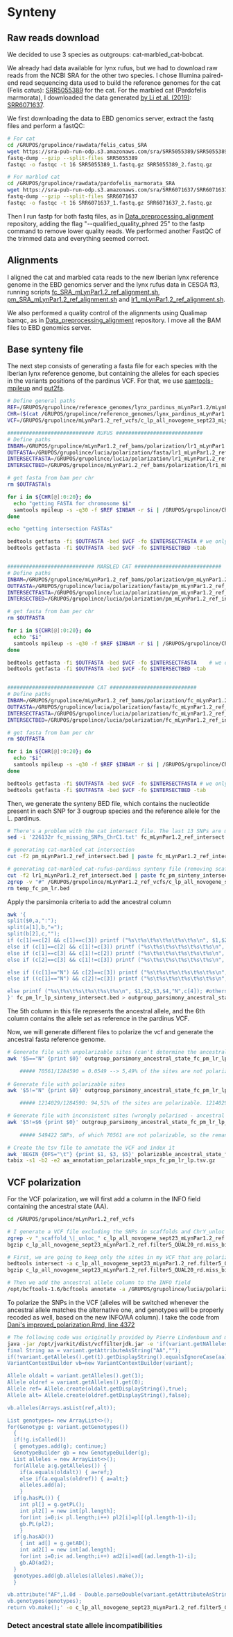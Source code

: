 
# Synteny

## Raw reads download

We decided to use 3 species as outgroups: cat-marbled_cat-bobcat.

We already had data available for lynx rufus, but we had to download raw reads from the NCBI SRA for the other two species. 
I chose Illumina paired-end read sequencing data used to build the reference genomes for the cat (Felis catus): [SRR5055389](https://trace.ncbi.nlm.nih.gov/Traces/?view=run_browser&acc=SRR5055389&display=metadata) for the cat. For the marbled cat (Pardofelis marmorata), I downloaded the data generated [by Li et al. (2019)](https://academic.oup.com/mbe/article/36/10/2111/5518928): [SRR6071637](https://trace.ncbi.nlm.nih.gov/Traces/?view=run_browser&acc=SRR6071637&display=metadata).

We first downloading the data to EBD genomics server, extract the fastq files and perform a fastQC:
```bash
# For cat
cd /GRUPOS/grupolince/rawdata/felis_catus_SRA
wget https://sra-pub-run-odp.s3.amazonaws.com/sra/SRR5055389/SRR5055389
fastq-dump --gzip --split-files SRR5055389
fastqc -o fastqc -t 16 SRR5055389_1.fastq.gz SRR5055389_2.fastq.gz

# For marbled cat
cd /GRUPOS/grupolince/rawdata/pardofelis_marmorata_SRA
wget https://sra-pub-run-odp.s3.amazonaws.com/sra/SRR6071637/SRR6071637
fastq-dump --gzip --split-files SRR6071637
fastqc -o fastqc -t 16 SRR6071637_1.fastq.gz SRR6071637_2.fastq.gz
```

Then I run fastp for both fastq files, as in [Data_preprocessing_alignment](https://github.com/luciamayorf/Data_preprocessing_alignment_v2) repository, adding the flag "--qualified_quality_phred 25" to the fastp command to remove lower quality reads. We performed another FastQC of the trimmed data and everything seemed correct.


## Alignments

I aligned the cat and marbled cata reads to the new Iberian lynx reference genome in the EBD genomics server and the lynx rufus data in CESGA ft3, running scripts [fc_SRA_mLynPar1.2_ref_alignment.sh](https://github.com/luciamayorf/Variant_calling_and_filtering/blob/main/Polarization/scripts/fc_SRA_mLynPar1.2_ref_alignment.sh), [pm_SRA_mLynPar1.2_ref_alignment.sh](https://github.com/luciamayorf/Variant_calling_and_filtering/blob/main/Polarization/scripts/pm_SRA_mLynPar1.2_ref_alignment.sh) and [lr1_mLynPar1.2_ref_alignment.sh](https://github.com/luciamayorf/Variant_calling_and_filtering/blob/main/Polarization/scripts/lr1_mLynPar1.2_ref_alignment.sh).

We also performed a quality control of the alignments using Qualimap bamqc, as in [Data_preprocessing_alignment](https://github.com/luciamayorf/Data_preprocessing_alignment_v2) repository.
I move all the BAM files to EBD genomics server.

## Base synteny file

The next step consists of generating a fasta file for each species with the Iberian lynx reference genome, but containing the alleles for each species in the variants positions of the pardinus VCF. For that, we use [samtools-mpileup](https://www.htslib.org/doc/samtools-mpileup.html) and [put2fa](https://github.com/Paleogenomics/Chrom-Compare/tree/master).

```bash
# Define general paths
REF=/GRUPOS/grupolince/reference_genomes/lynx_pardinus_mLynPar1.2/mLynPar1.2.scaffolds.revcomp.scaffolds.fa
CHR=($(cat /GRUPOS/grupolince/reference_genomes/lynx_pardinus_mLynPar1.2/mLynPar1.2.scaffolds.revcomp.scaffolds.fa.fai | cut -f 1 | uniq))
VCF=/GRUPOS/grupolince/mLynPar1.2_ref_vcfs/c_lp_all_novogene_sept23_mLynPar1.2_ref.filter5_QUAL20_rd.miss.vcf.gz

############################ RUFUS ############################
# Define paths
INBAM=/GRUPOS/grupolince/mLynPar1.2_ref_bams/polarization/lr1_mLynPar1.2_ref_sorted_rg_merged_sorted_rmdup_indelrealigner.bam
OUTFASTA=/GRUPOS/grupolince/lucia/polarization/fasta/lr1_mLynPar1.2_ref_sorted_rg_merged_sorted_rmdup_indelrealigner_pu2fa.fa
INTERSECTFASTA=/GRUPOS/grupolince/lucia/polarization/lr1_mLynPar1.2_ref_intersect.fa
INTERSECTBED=/GRUPOS/grupolince/mLynPar1.2_ref_bams/polarization/lr1_mLynPar1.2_ref_intersect.bed

# get fasta from bam per chr
rm $OUTFASTAls

for i in ${CHR[@]:0:20}; do
  echo "getting FASTA for chromosome $i"
  samtools mpileup -s -q30 -f $REF $INBAM -r $i | /GRUPOS/grupolince/Chrom-Compare/pu2fa -c $i -C 100 >> $OUTFASTA
done

echo "getting intersection FASTAs"

bedtools getfasta -fi $OUTFASTA -bed $VCF -fo $INTERSECTFASTA # we only get 16257 N (Lorena had 222076)
bedtools getfasta -fi $OUTFASTA -bed $VCF -fo $INTERSECTBED -tab


############################ MARBLED CAT ############################
# Define paths
INBAM=/GRUPOS/grupolince/mLynPar1.2_ref_bams/polarization/pm_mLynPar1.2_ref_sorted_rg_merged_sorted_rmdup_indelrealigner.bam
OUTFASTA=/GRUPOS/grupolince/lucia/polarization/fasta/pm_mLynPar1.2_ref_sorted_rg_merged_sorted_rmdup_indelrealigner_pu2fa.fa
INTERSECTFASTA=/GRUPOS/grupolince/lucia/polarization/pm_mLynPar1.2_ref_intersect.fa
INTERSECTBED=/GRUPOS/grupolince/lucia/polarization/pm_mLynPar1.2_ref_intersect.bed

# get fasta from bam per chr
rm $OUTFASTA

for i in ${CHR[@]:0:20}; do
  echo "$i"
  samtools mpileup -s -q30 -f $REF $INBAM -r $i | /GRUPOS/grupolince/Chrom-Compare/pu2fa -c $i -C 100 >> $OUTFASTA
done

bedtools getfasta -fi $OUTFASTA -bed $VCF -fo $INTERSECTFASTA    # we only get 30736 N (Lorena had 222076)
bedtools getfasta -fi $OUTFASTA -bed $VCF -fo $INTERSECTBED -tab


############################ CAT ############################
# Define paths
INBAM=/GRUPOS/grupolince/mLynPar1.2_ref_bams/polarization/fc_mLynPar1.2_ref_sorted_rg_merged_sorted_rmdup_indelrealigner.bam
OUTFASTA=/GRUPOS/grupolince/lucia/polarization/fasta/fc_mLynPar1.2_ref_sorted_rg_merged_sorted_rmdup_indelrealigner_pu2fa.fa
INTERSECTFASTA=/GRUPOS/grupolince/lucia/polarization/fc_mLynPar1.2_ref_intersect.fa
INTERSECTBED=/GRUPOS/grupolince/lucia/polarization/fc_mLynPar1.2_ref_intersect.bed

# get fasta from bam per chr
rm $OUTFASTA

for i in ${CHR[@]:0:20}; do
  echo "$i"
  samtools mpileup -s -q30 -f $REF $INBAM -r $i | /GRUPOS/grupolince/Chrom-Compare/pu2fa -c $i -C 100 >> $OUTFASTA
done

bedtools getfasta -fi $OUTFASTA -bed $VCF -fo $INTERSECTFASTA # we only get 26685 N
bedtools getfasta -fi $OUTFASTA -bed $VCF -fo $INTERSECTBED -tab
```

Then, we generate the synteny BED file, which contains the nucleotide present in each SNP for 3 ougroup species and the reference allele for the L. pardinus.

```bash
# There's a problem with the cat intersect file. The last 13 SNPs are missing in the C1 chromosome. I have checked and haven't notice anything weird in that chromosome (it doesn't have more "Ns" than the others), there are simply no reads mapping to that region. I add them (with an "N") manually:
sed -i '226132r fc_missing_SNPs_ChrC1.txt' fc_mLynPar1.2_ref_intersect.bed

# generating cat-marbled_cat intersection
cut -f2 pm_mLynPar1.2_ref_intersect.bed | paste fc_mLynPar1.2_ref_intersect.bed - > fc_pm_sinteny_intersect.bed

# generating cat-marbled_cat-rufus-pardinus synteny file (removing scaffolds and ChrY_unloc from the VCF, as they are not in the fasta files)
cut -f2 lr1_mLynPar1.2_ref_intersect.bed | paste fc_pm_sinteny_intersect.bed - > temp_fc_pm_lr.bed
zgrep -v "#" /GRUPOS/grupolince/mLynPar1.2_ref_vcfs/c_lp_all_novogene_sept23_mLynPar1.2_ref.filter5_QUAL20_rd.miss.vcf.gz | grep -v "scaffold\|unloc" | cut -f4 | paste -d'\0' temp_fc_pm_lr.bed - | awk -F"\t|:|-" '{printf ("%s\t%s\t%s\t%s=%s%s%s\n", $1,$2,$3,"fc_pm_lr_lp",$4,$5,$6)}' > fc_pm_lr_lp_sinteny_intersect.bed
rm temp_fc_pm_lr.bed
```

Apply the parsimonia criteria to add the ancestral column
```bash
awk '{                                       
split($0,a,":");
split(a[1],b,"=");
split(b[2],c,"");
if (c[1]==c[2] && c[1]==c[3]) printf ("%s\t%s\t%s\t%s\t%s\t%s\n", $1,$2,$3,$4,c[3],c[4]); # all equal
else if (c[1]==c[2] && c[1]!=c[3]) printf ("%s\t%s\t%s\t%s\t%s\t%s\n", $1,$2,$3,$4,"N",c[4]); #fc pm vs lr N
else if (c[1]==c[3] && c[1]!=c[2]) printf ("%s\t%s\t%s\t%s\t%s\t%s\n", $1,$2,$3,$4,c[3],c[4]); #fc lr* vs pm
else if (c[2]==c[3] && c[1]!=c[3]) printf ("%s\t%s\t%s\t%s\t%s\t%s\n", $1,$2,$3,$4,c[3],c[4]); #pm lr * vs fc

else if ((c[1]=="N") && c[2]==c[3]) printf ("%s\t%s\t%s\t%s\t%s\t%s\n", $1,$2,$3,$4,c[3],c[4]); # fc lr * all equal
else if ((c[1]=="N") && c[2]!=c[3]) printf ("%s\t%s\t%s\t%s\t%s\t%s\n", $1,$2,$3,$4,"N",c[4]); # lr vs fc N

else printf ("%s\t%s\t%s\t%s\t%s\t%s\n", $1,$2,$3,$4,"N",c[4]); #others null
}' fc_pm_lr_lp_sinteny_intersect.bed > outgroup_parsimony_ancestral_state_fc_pm_lr_lp_variants.bed
```

The 5th column in this file represents the ancestral allele, and the 6th column contains the allele set as reference in the pardinus VCF.

Now, we will generate different files to polarize the vcf and generate the ancestral fasta reference genome.

```bash
# Generate file with unpolarizable sites (can't determine the ancestral state)
awk '$5=="N" {print $0}' outgroup_parsimony_ancestral_state_fc_pm_lr_lp_variants.bed >  unpolarizable_fc_pm_lr_lp_variants.bed

    ##### 70561/1284590 = 0.0549 --> 5,49% of the sites are not polarizable
    
# Generate file with polarizable sites 
awk '$5!="N" {print $0}' outgroup_parsimony_ancestral_state_fc_pm_lr_lp_variants.bed > polarizable_ancestral_state_fc_pm_lr_lp_variants.bed

    ##### 1214029/1284590: 94,51% of the sites are polarizable. 1214029 total SNPS.

# Generate file with inconsistent sites (wrongly polarised - ancestral state needs to be changed - or unpolarizable) --> for the ancestral reference fasta generation
awk '$5!=$6 {print $0}' outgroup_parsimony_ancestral_state_fc_pm_lr_lp_variants.bed > inconsistent_ancestral_state_fc_pm_lr_lp_variants.bed         
    
    ##### 549422 SNPs, of which 70561 are not polarizable, so the remaning 478861 SNPs with the reference allele will be changed (39,44% of all polarizable SNPs)

# Create the tsv file to annotate the VCF and index it
awk 'BEGIN {OFS="\t"} {print $1, $3, $5}' polarizable_ancestral_state_fc_pm_lr_lp_variants.bed | bgzip -c > aa_annotation_polarizable_snps_fc_pm_lr_lp.tsv.gz
tabix -s1 -b2 -e2 aa_annotation_polarizable_snps_fc_pm_lr_lp.tsv.gz            # -b2 and -e2 to indicate that it is 1-based
```

## VCF polarization

For the VCF polarization, we will first add a column in the INFO field containing the ancestral state (AA).
```bash
cd /GRUPOS/grupolince/mLynPar1.2_ref_vcfs

# I generate a VCF file excluding the SNPs in scaffolds and ChrY_unloc (I should've done this from the beginning)
zgrep -v "_scaffold_\|_unloc_" c_lp_all_novogene_sept23_mLynPar1.2_ref.filter5_QUAL20_rd.miss.vcf.gz > c_lp_all_novogene_sept23_mLynPar1.2_ref.filter5_QUAL20_rd.miss_bigChr.vcf
bgzip c_lp_all_novogene_sept23_mLynPar1.2_ref.filter5_QUAL20_rd.miss_bigChr.vcf

# First, we are going to keep only the sites in my VCF that are polarizable.
bedtools intersect -a c_lp_all_novogene_sept23_mLynPar1.2_ref.filter5_QUAL20_rd.miss_bigChr.vcf.gz -b /GRUPOS/grupolince/lucia/polarization/polarizable_ancestral_state_fc_pm_lr_lp_variants.bed -header > c_lp_all_novogene_sept23_mLynPar1.2_ref.filter5_QUAL20_rd.miss_bigChr_polarizable.vcf
bgzip c_lp_all_novogene_sept23_mLynPar1.2_ref.filter5_QUAL20_rd.miss_bigChr_polarizable.vcf

# Then we add the ancestral allele column to the INFO field
/opt/bcftools-1.6/bcftools annotate -a /GRUPOS/grupolince/lucia/polarization/aa_annotation_polarizable_snps_fc_pm_lr_lp.tsv.gz -c CHROM,POS,INFO/AA c_lp_all_novogene_sept23_mLynPar1.2_ref.filter5_QUAL20_rd.miss_bigChr_polarizable.vcf -h <(echo '##INFO=<ID=AA,Number=1,Type=String,Description="Ancestral Allele">') -Oz -o c_lp_all_novogene_sept23_mLynPar1.2_ref.filter5_QUAL20_rd.miss_bigChr_polarizable_aafilled.vcf.gz
```

To polarize the SNPs in the VCF (alleles will be switched whenever the ancestral allele matches the alternative one, and genotypes will be properly recoded as well, based on the new INFO/AA column). I take the code from [Dani's improved_polarization.Rmd, line 4372](https://github.com/Arynio/genome-annotation/blob/master/improved_polarisation.Rmd)

```bash
# The following code was originally provided by Pierre Lindenbaum and modified by José Luis Castro.
java -jar /opt/jvarkit/dist/vcffilterjdk.jar -e 'if(variant.getNAlleles()!=2 || !variant.hasAttribute("AA")) return true; 
final String aa = variant.getAttributeAsString("AA",""); 
if(!variant.getAlleles().get(1).getDisplayString().equalsIgnoreCase(aa)) return true; 
VariantContextBuilder vb=new VariantContextBuilder(variant); 

Allele oldalt = variant.getAlleles().get(1);
Allele oldref = variant.getAlleles().get(0); 
Allele ref= Allele.create(oldalt.getDisplayString(),true); 
Allele alt= Allele.create(oldref.getDisplayString(),false);

vb.alleles(Arrays.asList(ref,alt)); 

List genotypes= new ArrayList<>(); 
for(Genotype g: variant.getGenotypes()) 
  { 
  if(!g.isCalled()) 
  { genotypes.add(g); continue;} 
  GenotypeBuilder gb = new GenotypeBuilder(g); 
  List alleles = new ArrayList<>(); 
  for(Allele a:g.getAlleles()) { 
    if(a.equals(oldalt)) { a=ref;} 
    else if(a.equals(oldref)) { a=alt;} 
    alleles.add(a); 
    } 
  if(g.hasPL()) { 
    int pl[] = g.getPL(); 
    int pl2[] = new int[pl.length]; 
    for(int i=0;i< pl.length;i++) pl2[i]=pl[(pl.length-1)-i]; 
    gb.PL(pl2); 
    } 
  if(g.hasAD()) 
    { int ad[] = g.getAD(); 
    int ad2[] = new int[ad.length]; 
    for(int i=0;i< ad.length;i++) ad2[i]=ad[(ad.length-1)-i];
    gb.AD(ad2); 
  } 
  genotypes.add(gb.alleles(alleles).make()); 
  }

vb.attribute("AF",1.0d - Double.parseDouble(variant.getAttributeAsString("AF",""))); vb.attribute("AC",variant.getGenotypes().stream().flatMap(G->G.getAlleles().stream()).filter(A->A.equals(oldref)).count()); 
vb.genotypes(genotypes); 
return vb.make();' -o c_lp_all_novogene_sept23_mLynPar1.2_ref.filter5_QUAL20_rd.miss_bigChr_polarizable_aafilled_polarized.vcf.gz c_lp_all_novogene_sept23_mLynPar1.2_ref.filter5_QUAL20_rd.miss_bigChr_polarizable_aafilled.vcf.gz
```

### Detect ancestral state allele incompatibilities



